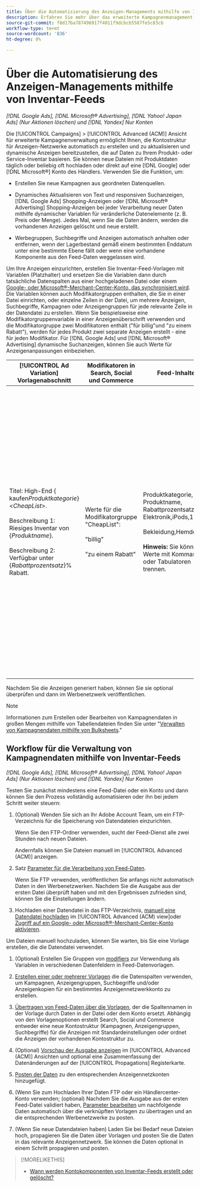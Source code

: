 ```yaml
---
title: Über die Automatisierung des Anzeigen-Managements mithilfe von Inventar-Feeds
description: Erfahren Sie mehr über das erweiterte Kampagnenmanagement, mit dem Sie automatisch die Kontostruktur verwalten und dynamische Anzeigen bereitstellen können, die auf Daten zu Ihrem Produkt- oder Servicebestand basieren.
source-git-commit: f8d17ba787496917f4011f9dcbcb5587fe5c83cb
workflow-type: tm+mt
source-wordcount: '836'
ht-degree: 0%

---
```


# Über die Automatisierung des Anzeigen-Managements mithilfe von Inventar-Feeds

*[!DNL Google Ads], [!DNL Microsoft® Advertising], [!DNL Yahoo! Japan Ads] (Nur Aktionen löschen) und [!DNL Yandex] Nur Konten*

Die [!UICONTROL Campaigns] > [!UICONTROL Advanced (ACM)] Ansicht für erweiterte Kampagnenverwaltung ermöglicht Ihnen, die Kontostruktur für Anzeigen-Netzwerke automatisch zu erstellen und zu aktualisieren und dynamische Anzeigen bereitzustellen, die auf Daten zu Ihrem Produkt- oder Service-Inventar basieren. Sie können neue Dateien mit Produktdaten täglich oder beliebig oft hochladen oder direkt auf eine [!DNL Google] oder [!DNL Microsoft®] Konto des Händlers. Verwenden Sie die Funktion, um:

* Erstellen Sie neue Kampagnen aus geordneten Datenquellen.

* Dynamisches Aktualisieren von Text und responsiven Suchanzeigen, [!DNL Google Ads] Shopping-Anzeigen oder [!DNL Microsoft® Advertising] Shopping-Anzeigen bei jeder Verarbeitung neuer Daten mithilfe dynamischer Variablen für veränderliche Datenelemente (z. B. Preis oder Menge). Jedes Mal, wenn Sie die Daten ändern, werden die vorhandenen Anzeigen gelöscht und neue erstellt.

* Werbegruppen, Suchbegriffe und Anzeigen automatisch anhalten oder entfernen, wenn der Lagerbestand gemäß einem bestimmten Enddatum unter eine bestimmte Ebene fällt oder wenn eine vorhandene Komponente aus den Feed-Daten weggelassen wird.

Um Ihre Anzeigen einzurichten, erstellen Sie Inventar-Feed-Vorlagen mit Variablen (Platzhalter) und ersetzen Sie die Variablen dann durch tatsächliche Datenspalten aus einer hochgeladenen Datei oder einem [Google- oder Microsoft®-Merchant-Center-Konto, das synchronisiert wird](/help/search-social-commerce/campaign-management/accounts/merchant-account-manage.md). Die Variablen können auch Modifikatorgruppen enthalten, die Sie in einer Datei einrichten, oder einzelne Zeilen in der Datei, um mehrere Anzeigen, Suchbegriffe, Kampagnen oder Anzeigengruppen für jede relevante Zeile in der Datendatei zu erstellen. Wenn Sie beispielsweise eine Modifikatorgruppenvariable in einer Anzeigenüberschrift verwenden und die Modifikatorgruppe zwei Modifikatoren enthält (&quot;für billig&quot;und &quot;zu einem Rabatt&quot;), werden für jedes Produkt zwei separate Anzeigen erstellt - eine für jeden Modifikator. Für [!DNL Google Ads] und [!DNL Microsoft® Advertising] dynamische Suchanzeigen, können Sie auch Werte für Anzeigenanpassungen einbeziehen.

| [!UICONTROL Ad Variation] Vorlagenabschnitt | Modifikatoren in Search, Social und Commerce | Feed-Inhalte | Resultierende Anzeigen |
|----|----|----|----|
| Titel: High-End \{ kaufen<i>Produktkategorie</i>\} &lt;<i>CheapList</i>>.<br><br>Beschreibung 1: Riesiges Inventar von \{<i>Produktname</i>\}.<br><br>Beschreibung 2: Verfügbar unter \{<i>Rabattprozentsatz</i>\}% Rabatt. | Werte für die Modifikatorgruppe &quot;CheapList&quot;:<br><br>&quot;billig&quot;<br><br>&quot;zu einem Rabatt&quot; | Produktkategorie, Produktname, Rabattprozentsatz<br>Elektronik,iPods,10<br><br>Bekleidung,Hemden,15<br><br><b>Hinweis:</b> Sie können Werte mit Kommas oder Tabulatoren trennen. | <u>Kaufen Sie High-End-Elektronik für günstige Preise.</u><br>Riesige Vorräte an Tabletten. Verfügbar zu 10% Rabatt.<br><br><u>Kaufen Sie High-End-Elektronik zu einem Rabatt.</u><br>Riesige Vorräte an Tabletten. Verfügbar zu 10% Rabatt.<br><br><u>Kaufen Sie hochwertige Kleidung zu günstigen Preisen.</u><br>Große Vorräte an Hemden. Verfügbar zu 15% Rabatt.<br><br><u>Kaufen Sie High-End-Kleidung zu einem Rabatt.</u><br>Große Vorräte an Hemden. Verfügbar zu 15% Rabatt. |

Nachdem Sie die Anzeigen generiert haben, können Sie sie optional überprüfen und dann im Werbenetzwerk veröffentlichen.

>[!NOTE]
>Informationen zum Erstellen oder Bearbeiten von Kampagnendaten in großen Mengen mithilfe von Tabellendateien finden Sie unter &quot;[Verwalten von Kampagnendaten mithilfe von Bulksheets](/help/search-social-commerce/campaign-management/bulksheets/bulksheet-about.md).&quot;

## Workflow für die Verwaltung von Kampagnendaten mithilfe von Inventar-Feeds

*[!DNL Google Ads], [!DNL Microsoft® Advertising], [!DNL Yahoo! Japan Ads] (Nur Aktionen löschen) und [!DNL Yandex] Nur Konten*

Testen Sie zunächst mindestens eine Feed-Datei oder ein Konto und dann können Sie den Prozess vollständig automatisieren oder ihn bei jedem Schritt weiter steuern:

1. (Optional) Wenden Sie sich an Ihr Adobe Account Team, um ein FTP-Verzeichnis für die Speicherung von Datendateien einzurichten.

   Wenn Sie den FTP-Ordner verwenden, sucht der Feed-Dienst alle zwei Stunden nach neuen Dateien.

   Andernfalls können Sie Dateien manuell im [!UICONTROL Advanced (ACM)] anzeigen.

1. Satz [Parameter für die Verarbeitung von Feed-Daten](feed-settings-manage.md#feed-data-settings).

   Wenn Sie FTP verwenden, veröffentlichen Sie anfangs nicht automatisch Daten in den Werbenetzwerken. Nachdem Sie die Ausgabe aus der ersten Datei überprüft haben und mit den Ergebnissen zufrieden sind, können Sie die Einstellungen ändern.

1. Hochladen einer Datendatei in das FTP-Verzeichnis, [manuell eine Datendatei hochladen](feed-files-manage.md) im [!UICONTROL Advanced (ACM) view]oder [Zugriff auf ein Google- oder Microsoft®-Merchant-Center-Konto aktivieren](/help/search-social-commerce/campaign-management/accounts/merchant-account-manage.md).

Um Dateien manuell hochzuladen, können Sie warten, bis Sie eine Vorlage erstellen, die die Datendatei verwendet.

1. (Optional) Erstellen Sie Gruppen von [modifiers](modifiers-manage.md) zur Verwendung als Variablen in verschiedenen Datenfeldern in Feed-Datenvorlagen.

1. [Erstellen einer oder mehrerer Vorlagen](ad-templates/ad-template-manage.md) die die Datenspalten verwenden, um Kampagnen, Anzeigengruppen, Suchbegriffe und/oder Anzeigenkopien für ein bestimmtes Anzeigennetzwerkkonto zu erstellen.

1. [Übertragen von Feed-Daten über die Vorlagen](feed-data-propagate.md), der die Spaltennamen in der Vorlage durch Daten in der Datei oder dem Konto ersetzt. Abhängig von den Vorlagenoptionen erstellt Search, Social und Commerce entweder eine neue Kontostruktur (Kampagnen, Anzeigengruppen, Suchbegriffe) für die Anzeigen mit Standardeinstellungen oder ordnet die Anzeigen der vorhandenen Kontostruktur zu.

1. (Optional) [Vorschau der Ausgabe anzeigen](propagated-data-view.md) im [!UICONTROL Advanced (ACM)] Ansichten und optional eine Zusammenfassung der Datenänderungen auf der [!UICONTROL Propagations] Registerkarte.

1. [Posten der Daten](propagated-data-post.md) zu den entsprechenden Anzeigennetzkonten hinzugefügt.

1. (Wenn Sie zum Hochladen Ihrer Daten FTP oder ein Händlercenter-Konto verwenden; (optional) Nachdem Sie die Ausgabe aus der ersten Feed-Datei validiert haben, [Parameter bearbeiten](feed-settings-manage.md#feed-data-settings) um nachfolgende Daten automatisch über die verknüpften Vorlagen zu übertragen und an die entsprechenden Werbenetzwerke zu posten.

1. (Wenn Sie neue Datendateien haben) Laden Sie bei Bedarf neue Dateien hoch, propagieren Sie die Daten über Vorlagen und posten Sie die Daten in das relevante Anzeigennetzwerk. Sie können die Daten optional in einem Schritt propagieren und posten.

>[!MORELIKETHIS]
>
>* [Wann werden Kontokomponenten von Inventar-Feeds erstellt oder gelöscht?](when-are-components-created-deleted.md)
